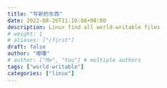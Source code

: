 ```yaml
---
title: "写新的东西"
date: 2022-08-26T11:16:08+08:00
description: Linux find all world-writable files
# weight: 1
# aliases: ["/first"]
draft: false
author: "嘟囔"
# author: ["Me", "You"] # multiple authors
tags: ["world-writable"]
categories: ["linux"]
---
```


